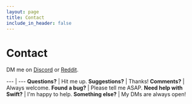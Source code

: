 ```yaml
---
layout: page
title: Contact
include_in_header: false
---
```


# Contact

DM me on [Discord](https://discord.com/users/743230678795288637) or [Reddit](https://www.reddit.com/user/aheze).

--- | ---
**Questions?** | Hit me up.
**Suggestions?** | Thanks!
**Comments?** | Always welcome.
**Found a bug?** | Please tell me ASAP.
**Need help with Swift?** | I'm happy to help.
**Something else?** | My DMs are always open!